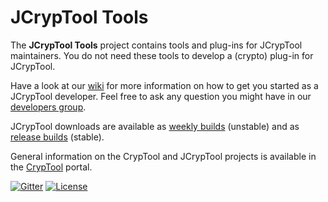 JCrypTool Tools
=====

The **JCrypTool Tools** project contains tools and plug-ins for JCrypTool maintainers. You do not need these tools to develop a (crypto) plug-in for JCrypTool.

Have a look at our [wiki](https://github.com/jcryptool/core/wiki) for more information on how to get you started as a JCrypTool developer. Feel free to ask any question you might have in our [developers group](http://groups.google.com/group/jcryptool-developers).

JCrypTool downloads are available as [weekly builds](http://www.cryptool.org/en/jct-downloads-en/jct-downloads-weekly-en) (unstable) and as [release builds](http://www.cryptool.org/en/jct-downloads-en/jct-downloads-stable-en) (stable).

General information on the CrypTool and JCrypTool projects is available in the [CrypTool](http://www.cryptool.org) portal.

[![Gitter](http://img.shields.io/badge/gitter-join%20chat-1dce73.svg)](https://gitter.im/dschadow/jcryptool)
[![License](https://img.shields.io/badge/License-EPL%201.0-red.svg)](https://opensource.org/licenses/EPL-1.0)